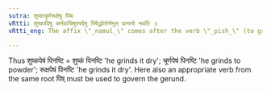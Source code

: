 ```yaml
---
sutra: शुष्कचूर्णरूक्षेषु पिषः
vRtti: शुष्कादिषु कर्मवाचिषूपपदेषु पिषेर्द्धातोर्णमुल् प्रत्ययो भवति ॥
vRtti_eng: The affix \"_namul_\" comes after the verb \"_pish_\" (to grind), when the words \"_sushka_\" (dry), \"_churna_\" (powder), and \"_ruksha_\" (dry), in the accusative case are compounded with it.

---
```

Thus शुष्कपेषं पिनष्टि = शुष्कं पिनष्टि 'he grinds it dry'; चूर्णपेषं पिनष्टि 'he grinds to powder'; रूक्षपेषं पिनष्टि 'he grinds it dry'. Here also an appropriate verb from the same root पिष् must be used to govern the gerund.